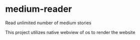 # medium-reader
Read unlimited number of medium stories

This project utilizes native webview of os to render the website 
